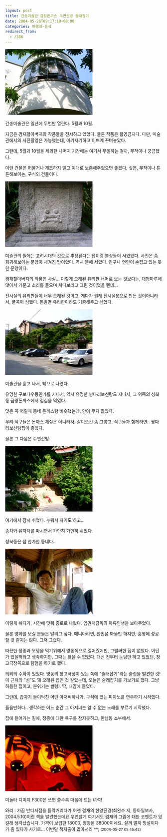```yaml
---
layout: post
title: 간송미술관 금왕돈까스 수연산방 술래잡기
date: 2004-05-26T09:17:10+00:00
categories: 여행과-음식
redirect_from:
  - /386
---
```


![ ](/assets/media/photo_f300_4_Pict0311.jpg)

간송미술관은 일년에 두번만 열린다. 5월과 10월.

지금은 겸재할아버지의 작품들을 전시하고 있었다. 물론 작품은 촬영금지다. 다만, 미술관에서의 사진촬영은 가능했는데, 아기자기하고 이쁘게 꾸며놓았다.

그런데, 5월과 10월을 제외한 나머지 기간에는 여기서 무얼하는 걸까, 무척이나 궁금했다.

이런 건물은 허물거나 개조하지 말고 이대로 보존해주었으면 좋겠다, 싶은, 무척이나 튼튼해보이는, 구식의 건물이다.

![ ](/assets/media/photo_f300_4_Pict0317.jpg)

미술관의 뜰에는 고려시대의 것으로 추정된다는 탑이랑 불상들이 서있었다. 사진은 좀 희귀해보이는 문양이 새겨진 탑이었다. 역시 뜰에 서있다. 친구나 연인이 손잡고 있는 듯한 문양이다.

겸재할아버지의 작품은 사실... 이렇게 오래된 유리판 너머로 보는 것보다는, 대청마루에 앉아서 거문고 소리를 들으며 쳐다보라고 그린 것이었을 텐데...

전시실의 유리판들이 너무 오래된 것이고, 게다가 원래 전시실용으로 만든 것이아니라서, 굴곡이 심했다. 돈벌면 유리판이라도 기증해주고 싶었다.

![ ](/assets/media/photo_f300_4_Pict0321.jpg)

미술관을 훑고 나서, 밖으로 나왔다.

유명한 구보다우동인가를 지나서, 역시 유명한 쌍다리보신탕도 지나서, 그 위쪽의 성북동 금왕돈까스에서 점심을 먹었다.

맛은 꼭 어릴때 동네 돈까스랑 비슷했는데, 양이 무지 많았다.

우리 식구들은 돈까스 체질은 아니라서, 같이오긴 좀 그렇고, 식구들과 함께라면.. 쌍다리보신탕집이 좋겠다.

물론 그 다음은 수연산방.

![ ](/assets/media/photo_f300_4_Pict0339.jpg)

여기에서 잠시 쉬었다. 누워서 자기도 하고..

송차와 유자차를 마시면서 가만히 가만히 쉬었다.

성북동은 참 한가한 동네다..

![ ](/assets/media/photo_f300_4_Pict0345.jpg)

이렇게 쉬다가, 시간에 맞춰 종로로 나왔다. 임권택감독의 하류인생을 보아주었다.

물론 영화를 보실 분들은 말리고 싶다. 매니아라면, 한번쯤 봐둘만 하지만, 흥행에 성공할 것 같지는 않다. 그저 그랬다.

따끈한 정종과 오뎅을 먹기위해서 명동쪽으로 걸어갔지만, 그럴싸한 집이 없었다. 어딘가 있을꺼라고 생각하지만, 그때는 찾을 수 없었다. 대신 전부터 눈팅만 하고 있었던, 창고극장쪽으로 탐험을 하기로 했다.

의외의 수확이 있었다. 명동의 창고극장이 있는 쪽에 "술래잡기"라는 술집을 발견한 것! 이 근처의 "섬"도 꽤 오래된 집인 것 같았는데, 오늘은 술래잡기를 가보기로 했다. 그냥 허름한 집이고, 분위기는 썰렁!. 딱, 내맘에 들었다.

그런데, 갑자기 들이닥친 어떤 아저씨하나가, 구석에 있는 피아노를 연주하기 시작했다.

들을만하다.. 생각하는 어느 순간 그 아저씨는 알 수 없는 노래를 부르기 시작했다.

집에 들어가는 길에, 정종에 대한 욕구를 참지못하고, 한남동 쇼부에서.

![ ](/assets/media/photo_f300_4_Pict0359.jpg)

미놀타 디미지 F300은 쓰면 쓸수록 마음에 드는 녀석!
<div id=comments>
<div class=comment>
<!--- cmt:740 --->
<!--- mail: --->
<!--- parent:0 --->
와리 : 
가끔 반디서점을 들락거리다가 어젠 겸재의 한양진경(최완수 저, 동아일보사, 2004.5.10)이란 책을 발견했는데요 우연찮게 여기서도 겸재의 그림에 대한 코멘트가 있길래 생각났습니다. 가격이 보급판 18000, 양장본 38000이네요. 살까 말까 망설이다가 좀 있다가 사기로... 이번달 책지출이 많아서리 ^^;
 <small>(2004-05-27 05:45:42)</small>
</div>
</div>
